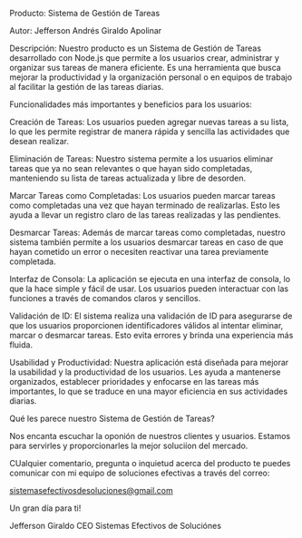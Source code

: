 Producto: Sistema de Gestión de Tareas

Autor: Jefferson Andrés Giraldo Apolinar

Descripción:
Nuestro producto es un Sistema de Gestión de Tareas desarrollado con Node.js que permite a los usuarios crear, administrar y organizar sus tareas de manera eficiente. Es una herramienta que busca mejorar la productividad y la organización personal o en equipos de trabajo al facilitar la gestión de las tareas diarias.

Funcionalidades más importantes y beneficios para los usuarios:

Creación de Tareas: Los usuarios pueden agregar nuevas tareas a su lista, lo que les permite registrar de manera rápida y sencilla las actividades que desean realizar.

Eliminación de Tareas: Nuestro sistema permite a los usuarios eliminar tareas que ya no sean relevantes o que hayan sido completadas, manteniendo su lista de tareas actualizada y libre de desorden.

Marcar Tareas como Completadas: Los usuarios pueden marcar tareas como completadas una vez que hayan terminado de realizarlas. Esto les ayuda a llevar un registro claro de las tareas realizadas y las pendientes.

Desmarcar Tareas: Además de marcar tareas como completadas, nuestro sistema también permite a los usuarios desmarcar tareas en caso de que hayan cometido un error o necesiten reactivar una tarea previamente completada.

Interfaz de Consola: La aplicación se ejecuta en una interfaz de consola, lo que la hace simple y fácil de usar. Los usuarios pueden interactuar con las funciones a través de comandos claros y sencillos.

Validación de ID: El sistema realiza una validación de ID para asegurarse de que los usuarios proporcionen identificadores válidos al intentar eliminar, marcar o desmarcar tareas. Esto evita errores y brinda una experiencia más fluida.

Usabilidad y Productividad: Nuestra aplicación está diseñada para mejorar la usabilidad y la productividad de los usuarios. Les ayuda a mantenerse organizados, establecer prioridades y enfocarse en las tareas más importantes, lo que se traduce en una mayor eficiencia en sus actividades diarias.

Qué les parece nuestro Sistema de Gestión de Tareas?

Nos encanta escuchar la oponión de nuestros clientes y usuarios. Estamos para servirles y proporcionarles la mejor soluciíon del mercado.

CUalquier comentario, pregunta o inquietud acerca del producto te puedes comunicar con mi equipo de soluciones efectivas a través del correo:

sistemasefectivosdesoluciones@gmail.com

Un gran día para ti!

Jefferson Giraldo
CEO Sistemas Efectivos de Soluciónes
